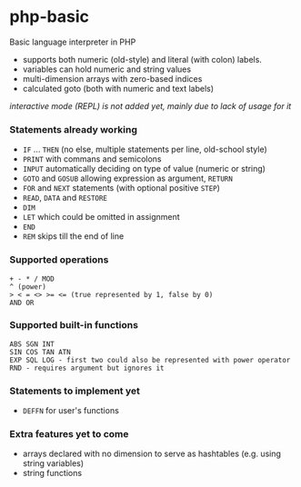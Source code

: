 # php-basic
Basic language interpreter in PHP

- supports both numeric (old-style) and literal (with colon) labels.
- variables can hold numeric and string values
- multi-dimension arrays with zero-based indices
- calculated goto (both with numeric and text labels)

_interactive mode (REPL) is not added yet, mainly due to lack of usage for it_

### Statements already working

- `IF` ... `THEN` (no else, multiple statements per line, old-school style)
- `PRINT` with commans and semicolons
- `INPUT` automatically deciding on type of value (numeric or string)
- `GOTO` and `GOSUB` allowing expression as argument, `RETURN`
- `FOR` and `NEXT` statements (with optional positive `STEP`)
- `READ`, `DATA` and `RESTORE`
- `DIM`
- `LET` which could be omitted in assignment
- `END`
- `REM` skips till the end of line

### Supported operations

    + - * / MOD
    ^ (power)
    > < = <> >= <= (true represented by 1, false by 0)
    AND OR

### Supported built-in functions

    ABS SGN INT
    SIN COS TAN ATN
    EXP SQL LOG - first two could also be represented with power operator
    RND - requires argument but ignores it

### Statements to implement yet

- `DEFFN` for user's functions

### Extra features yet to come
- arrays declared with no dimension to serve as hashtables (e.g. using string variables)
- string functions
